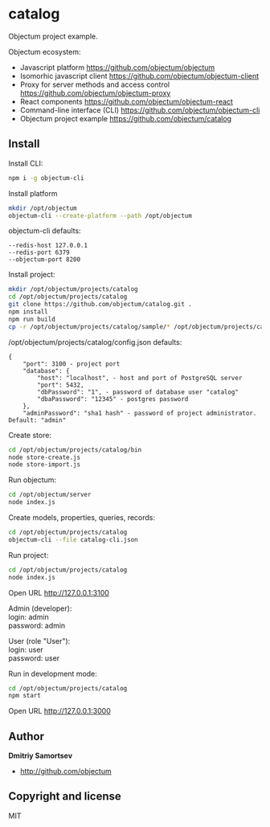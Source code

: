 # catalog
Objectum project example.

Objectum ecosystem:
* Javascript platform https://github.com/objectum/objectum  
* Isomorhic javascript client https://github.com/objectum/objectum-client  
* Proxy for server methods and access control https://github.com/objectum/objectum-proxy  
* React components https://github.com/objectum/objectum-react  
* Command-line interface (CLI) https://github.com/objectum/objectum-cli  
* Objectum project example https://github.com/objectum/catalog 

## Install

Install CLI:
```bash
npm i -g objectum-cli
```

Install platform
```bash
mkdir /opt/objectum
objectum-cli --create-platform --path /opt/objectum
```
objectum-cli defaults: 
```
--redis-host 127.0.0.1
--redis-port 6379
--objectum-port 8200
```

Install project:
```bash
mkdir /opt/objectum/projects/catalog
cd /opt/objectum/projects/catalog
git clone https://github.com/objectum/catalog.git .
npm install
npm run build
cp -r /opt/objectum/projects/catalog/sample/* /opt/objectum/projects/catalog
```
/opt/objectum/projects/catalog/config.json defaults: 
```
{
    "port": 3100 - project port 
    "database": {
        "host": "localhost", - host and port of PostgreSQL server
        "port": 5432,
        "dbPassword": "1", - password of database user "catalog"
        "dbaPassword": "12345" - postgres password
    },
    "adminPassword": "sha1 hash" - password of project administrator. Default: "admin"
```

Create store:
```bash
cd /opt/objectum/projects/catalog/bin
node store-create.js
node store-import.js
```

Run objectum:
```bash
cd /opt/objectum/server
node index.js
```

Create models, properties, queries, records:
```bash
cd /opt/objectum/projects/catalog
objectum-cli --file catalog-cli.json
```

Run project:
```bash
cd /opt/objectum/projects/catalog
node index.js
```

Open URL http://127.0.0.1:3100

Admin (developer):  
login: admin  
password: admin

User (role "User"):  
login: user  
password: user

Run in development mode:
```bash
cd /opt/objectum/projects/catalog
npm start
```

Open URL http://127.0.0.1:3000

## Author

**Dmitriy Samortsev**

+ http://github.com/objectum


## Copyright and license

MIT
